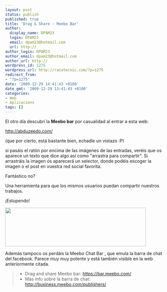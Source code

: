 ```yaml
---
layout: post
status: publish
published: true
title: 'Drag & Share : Meebo Bar'
author:
  display_name: DPAM23
  login: DPAM23
  email: dpam23@hotmail.com
  url: http://
author_login: DPAM23
author_email: dpam23@hotmail.com
author_url: http://
wordpress_id: 1275
wordpress_url: http://racotecnic.com/?p=1275
redirect_from:
- "?p=1275"
date: '2009-12-29 14:41:43 +0100'
date_gmt: '2009-12-29 13:41:43 +0100'
categories:
- Web
- Aplicacions
tags: []
---
```


El otro día descubrí la **Meebo bar** por casualidad al entrar a esta web:

<a rel="nofollow" href="http://abduzeedo.com/" target="_blank">http://abduzeedo.com/</a>

(que por cierto, está bastante bien, echadle un vistazo :P)

si pasáis el ratón por encima de las imágenes de las entradas, veréis que os aparece un texto que dice algo así como "arrastra para compartir". Si arrastráis la imagen os aparecerá un selector, donde podéis escoger la imagen o el post en vuestra red social favorita.

Fantástico no?

Una herramienta para que los mismos usuarios puedan compartir nuestros trabajos.

¡Estupendo!

<img class="size-full wp-image-1276  aligncenter" title="meebo_bar" src="{{ site.url }}/uploads/2009/12/meebo_bar.png" alt="" width="451" height="124" />

Además tampoco os perdáis la Meebo Chat Bar , que emula la barra de chat del facebook. Parece muy muy potente y está también visible en la web anteriormente citada.
<blockquote>

<ul>
<li>Drag and share Meebo bar: <a rel="nofollow" href="https://bar.meebo.com/" target="_blank">https://bar.meebo.com/</a></li>
<li>Más info sobre la barra de chat:  <a rel="nofollow" href="http://business.meebo.com/publishers/" target="_blank">http://business.meebo.com/publishers/</a></li>
</ul>
</blockquote>
